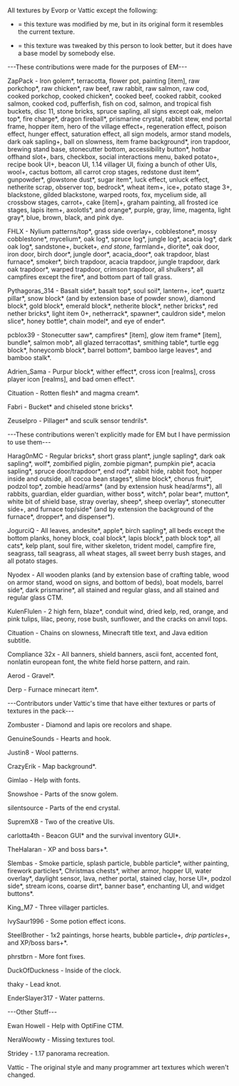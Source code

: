 All textures by Evorp or Vattic except the following:

* = this texture was modified by me, but in its original form it resembles the current texture.

+ = this texture was tweaked by this person to look better, but it does have a base model by somebody else.

---These contributions were made for the purposes of EM---

ZapPack - Iron golem*, terracotta, flower pot, painting [item], raw porkchop*, raw chicken*, raw beef, raw rabbit, raw salmon, raw cod, cooked porkchop, cooked chicken*, cooked beef, cooked rabbit, cooked salmon, cooked cod, pufferfish, fish on cod, salmon, and tropical fish buckets, disc 11, stone bricks, spruce sapling, all signs except oak, melon top*, fire charge*, dragon fireball*, prismarine crystal, rabbit stew, end portal frame, hopper item, hero of the village effect+, regeneration effect, poison effect, hunger effect, saturation effect, all sign models, armor stand models, dark oak sapling+, ball on slowness, item frame background*, iron trapdoor, brewing stand base, stonecutter bottom, accessibility button*, hotbar offhand slot+, bars, checkbox, social interactions menu, baked potato+, recipe book UI+, beacon UI, 1.14 villager UI, fixing a bunch of other UIs, wool+, cactus bottom, all carrot crop stages, redstone dust item*, gunpowder*, glowstone dust*, sugar item*, luck effect, unluck effect, netherite scrap, observer top, bedrock*, wheat item+, ice+, potato stage 3+, blackstone, gilded blackstone, warped roots, fox, mycelium side, all crossbow stages, carrot+, cake [item]+, graham painting, all frosted ice stages, lapis item+, axolotls*, and orange*, purple, gray, lime, magenta, light gray*, blue, brown, black, and pink dye.

FHLX - Nylium patterns/top*, grass side overlay+, cobblestone*, mossy cobblestone*, mycelium*, oak log*, spruce log*, jungle log*, acacia log*, dark oak log*, sandstone+, bucket+*, end stone*, farmland+, diorite*, oak door, iron door, birch door*, jungle door*, acacia_door*, oak trapdoor, blast furnace*, smoker*, birch trapdoor, acacia trapdoor, jungle trapdoor, dark oak trapdoor*, warped trapdoor, crimson trapdoor, all shulkers*, all campfires except the fire*, and bottom part of tall grass. 

Pythagoras_314 - Basalt side*, basalt top*, soul soil*, lantern+, ice*, quartz pillar*, snow block* (and by extension base of powder snow), diamond block*, gold block*, emerald block*, netherite block*, nether bricks*, red nether bricks*, light item 0+, netherrack*, spawner*, cauldron side*, melon slice*, honey bottle*, chain model*, and eye of ender*.

pcblox39 - Stonecutter saw*, campfires* [item], glow item frame* [item], bundle*, salmon mob*, all glazed terracottas*, smithing table*, turtle egg block*, honeycomb block*, barrel bottom*, bamboo large leaves*, and bamboo stalk*.

Adrien_Sama - Purpur block*, wither effect*, cross icon [realms], cross player icon [realms], and bad omen effect*.

Cituation - Rotten flesh* and magma cream*.

Fabri - Bucket* and chiseled stone bricks*.

Zeuselpro - Pillager* and sculk sensor tendrils*.

---These contributions weren't explicitly made for EM but I have permission to use them---

Harag0nMC - Regular bricks*, short grass plant*, jungle sapling*, dark oak sapling*, wolf*, zombified piglin, zombie pigman*, pumpkin pie*, acacia sapling*, spruce door/trapdoor*, end rod*, rabbit hide, rabbit foot, hopper inside and outside, all cocoa bean stages*, slime block*, chorus fruit*, podzol top*, zombie head/arms* (and by extension husk head/arms*), all rabbits, guardian, elder guardian, wither boss*, witch*, polar bear*, mutton*, white bit of shield base, stray overlay, sheep*, sheep overlay*, stonecutter side+, and furnace top/side* (and by extension the background of the furnace*, dropper*, and dispenser*).

JogurciQ - All leaves, andesite*, apple*, birch sapling*, all beds except the bottom planks, honey block, coal block*, lapis block*, path block top*, all cats*, kelp plant, soul fire, wither skeleton, trident model, campfire fire, seagrass, tall seagrass, all wheat stages, all sweet berry bush stages, and all potato stages.

Nyodex - All wooden planks (and by extension base of crafting table, wood on armor stand, wood on signs, and bottom of beds), boat models, barrel side*, dark prismarine*, all stained and regular glass, and all stained and regular glass CTM.

KulenFlulen - 2 high fern, blaze*, conduit wind, dried kelp, red, orange, and pink tulips, lilac, peony, rose bush, sunflower, and the cracks on anvil tops.

Cituation - Chains on slowness, Minecraft title text, and Java edition subtitle.

Compliance 32x - All banners, shield banners, ascii font, accented font, nonlatin european font, the white field horse pattern, and rain.

Aerod - Gravel*.

Derp - Furnace minecart item*.

---Contributors under Vattic's time that have either textures or parts of textures in the pack---

Zombuster - Diamond and lapis ore recolors and shape.

GenuineSounds - Hearts and hook.

Justin8 - Wool patterns.

CrazyErik - Map background*.

Gimlao - Help with fonts.

Snowshoe - Parts of the snow golem.

silentsource - Parts of the end crystal.

SupremX8 - Two of the creative UIs.

carlotta4th - Beacon GUI* and the survival inventory GUI*. 

TheHalaran - XP and boss bars+*.

Slembas - Smoke particle, splash particle, bubble particle*, wither painting, firework particles*, Christmas chests*, wither armor, hopper UI, water overlay*, daylight sensor, lava, nether portal, stained clay, horse UI*, podzol side*, stream icons, coarse dirt*, banner base*, enchanting UI, and widget buttons*.

King_M7 - Three villager particles.

IvySaur1996 - Some potion effect icons.

SteelBrother - 1x2 paintings, horse hearts, bubble particle+*, drip particles+*, and XP/boss bars+*.

phrstbrn - More font fixes.

DuckOfDuckness - Inside of the clock.

thaky - Lead knot.

EnderSlayer317 - Water patterns.

---Other Stuff---

Ewan Howell - Help with OptiFine CTM.

NeraWoowty - Missing textures tool.

Stridey - 1.17 panorama recreation.

Vattic - The original style and many programmer art textures which weren't changed.